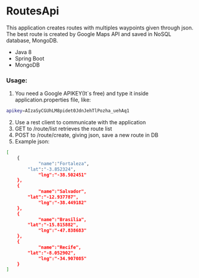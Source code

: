 # RoutesApi
This application creates routes with multiples waypoints given through json.
The best route is created by Google Maps API and saved in NoSQL database, MongoDB.
* Java 8 
* Spring Boot
* MongoDB

### Usage: 
1. You need a Google APIKEY(It`s free) and type it inside application.properties file, like:
```sh
apikey=AIzaSyCGUhLM8pidet0JdnJehTlPozha_uehAq1
```

2. Use a rest client to communicate with the application
3. GET to /route/list retrieves the route list
4. POST to /route/create, giving json, save a new route in DB 
5. Example json:
```sh
[
	{
    		"name":"Fortaleza",
   	 	"lat":"-3.852324",
    		"lng":"-38.502451"
	},
	{
    		"name":"Salvador",
   		"lat":"-12.937787",
    		"lng":"-38.449182"
	},
	{
        	"name":"Brasilia",
   	 	"lat":"-15.815882",
     		"lng":"-47.838683"
	},
	{
    		"name":"Recife",
   		"lat":"-8.052902",
        	"lng":"-34.907085"
	}
]
```
